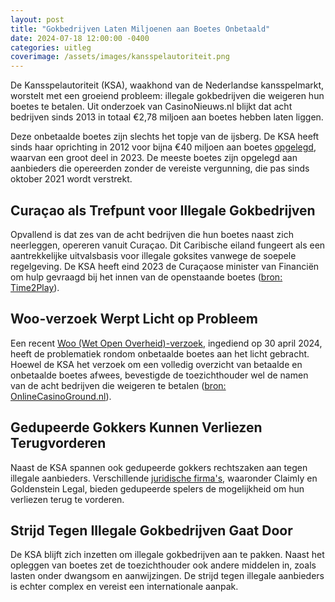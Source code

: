 ```yaml
---
layout: post
title: "Gokbedrijven Laten Miljoenen aan Boetes Onbetaald"
date: 2024-07-18 12:00:00 -0400
categories: uitleg
coverimage: /assets/images/kansspelautoriteit.png
---
```


De Kansspelautoriteit (KSA), waakhond van de Nederlandse kansspelmarkt, worstelt met een groeiend probleem: illegale gokbedrijven die weigeren hun boetes te betalen. Uit onderzoek van CasinoNieuws.nl blijkt dat acht bedrijven sinds 2013 in totaal €2,78 miljoen aan boetes hebben laten liggen. 

Deze onbetaalde boetes zijn slechts het topje van de ijsberg. De KSA heeft sinds haar oprichting in 2012 voor bijna €40 miljoen aan boetes [opgelegd](https://www.casinonieuws.nl/licenties/kansspelautoriteit/boetes-opgelegd-door-de-kansspelautoriteit/), waarvan een groot deel in 2023. De meeste boetes zijn opgelegd aan aanbieders die opereerden zonder de vereiste vergunning, die pas sinds oktober 2021 wordt verstrekt. 

## Curaçao als Trefpunt voor Illegale Gokbedrijven

Opvallend is dat zes van de acht bedrijven die hun boetes naast zich neerleggen, opereren vanuit Curaçao. Dit Caribische eiland fungeert als een aantrekkelijke uitvalsbasis voor illegale goksites vanwege de soepele regelgeving. De KSA heeft eind 2023 de Curaçaose minister van Financiën om hulp gevraagd bij het innen van de openstaande boetes ([bron: Time2Play](https://time2play.com/nl/nieuws/gokbedrijven-weigeren-betalen-boetes-ksa/)). 

## Woo-verzoek Werpt Licht op Probleem

Een recent [Woo (Wet Open Overheid)-verzoek](https://kansspelautoriteit.nl/publish/library/18/17511_01-315-162_woo-besluit-openbaar.pdf), ingediend op 30 april 2024, heeft de problematiek rondom onbetaalde boetes aan het licht gebracht. Hoewel de KSA het verzoek om een volledig overzicht van betaalde en onbetaalde boetes afwees, bevestigde de toezichthouder wel de namen van de acht bedrijven die weigeren te betalen ([bron: OnlineCasinoGround.nl](https://www.onlinecasinoground.nl/gokbedrijven-weigeren-boetes-te-betalen-aan-de-ksa/)). 

## Gedupeerde Gokkers Kunnen Verliezen Terugvorderen

Naast de KSA spannen ook gedupeerde gokkers rechtszaken aan tegen illegale aanbieders. Verschillende [juridische firma's](/aanbieders/), waaronder Claimly en Goldenstein Legal, bieden gedupeerde spelers de mogelijkheid om hun verliezen terug te vorderen. 

## Strijd Tegen Illegale Gokbedrijven Gaat Door

De KSA blijft zich inzetten om illegale gokbedrijven aan te pakken. Naast het opleggen van boetes zet de toezichthouder ook andere middelen in, zoals lasten onder dwangsom en aanwijzingen. De strijd tegen illegale aanbieders is echter complex en vereist een internationale aanpak. 